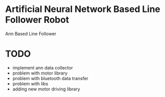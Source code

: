 # Artificial Neural Network Based Line Follower Robot
Ann Based Line Follower

# TODO


* implement ann data collector
* problem with motor library
* problem with bluetooth data transfer
* problem with libs
* adding new motor driving library
